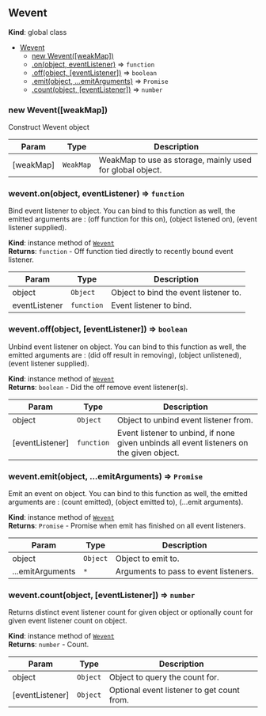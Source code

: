<a name="Wevent"></a>
## Wevent
**Kind**: global class  

* [Wevent](#Wevent)
  * [new Wevent([weakMap])](#new_Wevent_new)
  * [.on(object, eventListener)](#Wevent+on) ⇒ <code>function</code>
  * [.off(object, [eventListener])](#Wevent+off) ⇒ <code>boolean</code>
  * [.emit(object, ...emitArguments)](#Wevent+emit) ⇒ <code>Promise</code>
  * [.count(object, [eventListener])](#Wevent+count) ⇒ <code>number</code>

<a name="new_Wevent_new"></a>
### new Wevent([weakMap])
Construct Wevent object


| Param | Type | Description |
| --- | --- | --- |
| [weakMap] | <code>WeakMap</code> | WeakMap to use as storage, mainly used for global object. |

<a name="Wevent+on"></a>
### wevent.on(object, eventListener) ⇒ <code>function</code>
Bind event listener to object. You can bind to this function as well, theemitted arguments are : (off function for this on), (object listened on),(event listener supplied).

**Kind**: instance method of <code>[Wevent](#Wevent)</code>  
**Returns**: <code>function</code> - Off function tied directly to recently boundevent listener.  

| Param | Type | Description |
| --- | --- | --- |
| object | <code>Object</code> | Object to bind the event listener to. |
| eventListener | <code>function</code> | Event listener to bind. |

<a name="Wevent+off"></a>
### wevent.off(object, [eventListener]) ⇒ <code>boolean</code>
Unbind event listener on object. You can bind to this function as well, theemitted arguments are : (did off result in removing), (object unlistened),(event listener supplied).

**Kind**: instance method of <code>[Wevent](#Wevent)</code>  
**Returns**: <code>boolean</code> - Did the off remove event listener(s).  

| Param | Type | Description |
| --- | --- | --- |
| object | <code>Object</code> | Object to unbind event listener from. |
| [eventListener] | <code>function</code> | Event listener to unbind, if none given unbinds all event listeners on the given object. |

<a name="Wevent+emit"></a>
### wevent.emit(object, ...emitArguments) ⇒ <code>Promise</code>
Emit an event on object. You can bind to this function as well, theemitted arguments are : (count emitted), (object emitted to),(...emit arguments).

**Kind**: instance method of <code>[Wevent](#Wevent)</code>  
**Returns**: <code>Promise</code> - Promise when emit has finished on all event listeners.  

| Param | Type | Description |
| --- | --- | --- |
| object | <code>Object</code> | Object to emit to. |
| ...emitArguments | <code>\*</code> | Arguments to pass to event listeners. |

<a name="Wevent+count"></a>
### wevent.count(object, [eventListener]) ⇒ <code>number</code>
Returns distinct event listener count for given object or optionally countfor given event listener count on object.

**Kind**: instance method of <code>[Wevent](#Wevent)</code>  
**Returns**: <code>number</code> - Count.  

| Param | Type | Description |
| --- | --- | --- |
| object | <code>Object</code> | Object to query the count for. |
| [eventListener] | <code>Object</code> | Optional event listener to get count from. |

